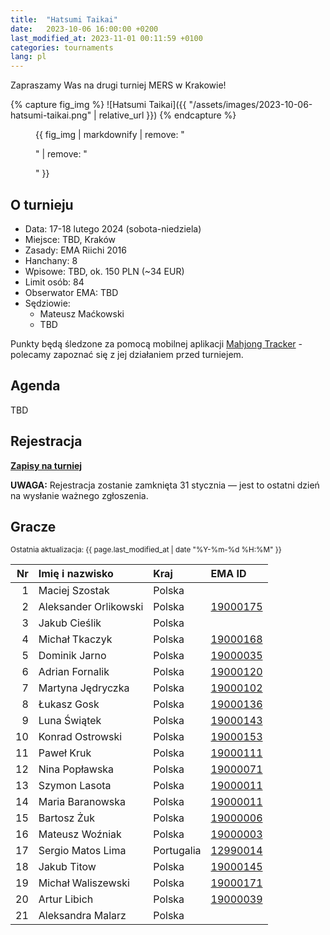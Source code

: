 ```yaml
---
title:  "Hatsumi Taikai"
date:   2023-10-06 16:00:00 +0200
last_modified_at: 2023-11-01 00:11:59 +0100
categories: tournaments
lang: pl
---
```


Zapraszamy Was na drugi turniej MERS w Krakowie!

{% capture fig_img %}
![Hatsumi Taikai]({{ "/assets/images/2023-10-06-hatsumi-taikai.png" | relative_url }})
{% endcapture %}

<figure>
  {{ fig_img | markdownify | remove: "<p>" | remove: "</p>" }}
</figure>

## O turnieju

* Data: 17-18 lutego 2024 (sobota-niedziela)
* Miejsce: TBD, Kraków
* Zasady: EMA Riichi 2016
* Hanchany: 8
* Wpisowe: TBD, ok. 150 PLN (~34 EUR)
* Limit osób: 84
* Obserwator EMA: TBD
* Sędziowie:
  - Mateusz Maćkowski
  - TBD

Punkty będą śledzone za pomocą mobilnej aplikacji [Mahjong Tracker](https://mahjongtracker.com/) - polecamy zapoznać się
z jej działaniem przed turniejem.

## Agenda

TBD

## Rejestracja

**[Zapisy na turniej](https://forms.gle/Q9MxGdNQU1fJbf746)**

**UWAGA:** Rejestracja zostanie zamknięta 31 stycznia &mdash; jest to ostatni dzień na wysłanie ważnego zgłoszenia.

## Gracze
<small>Ostatnia aktualizacja: {{ page.last_modified_at | date "%Y-%m-%d %H:%M" }}</small>

| Nr | Imię i nazwisko                          | Kraj                 | EMA ID                                                              |
|---:|:-----------------------------------------|:---------------------|:--------------------------------------------------------------------|
|  1 | Maciej Szostak                           | Polska               |                                                                     |
|  2 | Aleksander Orlikowski                    | Polska               | [19000175](http://mahjong-europe.org/ranking/Players/19000175.html) |
|  3 | Jakub Cieślik                            | Polska               |                                                                     |
|  4 | Michał Tkaczyk                           | Polska               | [19000168](http://mahjong-europe.org/ranking/Players/19000168.html) |
|  5 | Dominik Jarno                            | Polska               | [19000035](http://mahjong-europe.org/ranking/Players/19000035.html) |
|  6 | Adrian Fornalik                          | Polska               | [19000120](http://mahjong-europe.org/ranking/Players/19000120.html) |
|  7 | Martyna Jędryczka                        | Polska               | [19000102](http://mahjong-europe.org/ranking/Players/19000102.html) |
|  8 | Łukasz Gosk                              | Polska               | [19000136](http://mahjong-europe.org/ranking/Players/19000136.html) |
|  9 | Luna Świątek                             | Polska               | [19000143](http://mahjong-europe.org/ranking/Players/19000143.html) |
| 10 | Konrad Ostrowski                         | Polska               | [19000153](http://mahjong-europe.org/ranking/Players/19000153.html) |
| 11 | Paweł Kruk                               | Polska               | [19000111](http://mahjong-europe.org/ranking/Players/19000111.html) |
| 12 | Nina Popławska                           | Polska               | [19000071](http://mahjong-europe.org/ranking/Players/19000071.html) |
| 13 | Szymon Lasota                            | Polska               | [19000011](http://mahjong-europe.org/ranking/Players/19000011.html) |
| 14 | Maria Baranowska                         | Polska               | [19000011](http://mahjong-europe.org/ranking/Players/19000011.html) |
| 15 | Bartosz Żuk                              | Polska               | [19000006](http://mahjong-europe.org/ranking/Players/19000006.html) |
| 16 | Mateusz Woźniak                          | Polska               | [19000003](http://mahjong-europe.org/ranking/Players/19000003.html) |
| 17 | Sergio Matos Lima                        | Portugalia           | [12990014](http://mahjong-europe.org/ranking/Players/12990014.html) |
| 18 | Jakub Titow                              | Polska               | [19000145](http://mahjong-europe.org/ranking/Players/19000145.html) |
| 19 | Michał Waliszewski                       | Polska               | [19000171](http://mahjong-europe.org/ranking/Players/19000171.html) |
| 20 | Artur Libich                             | Polska               | [19000039](http://mahjong-europe.org/ranking/Players/19000039.html) |
| 21 | Aleksandra Malarz                        | Polska               |                                                                     |
